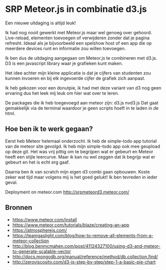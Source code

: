 # SRP Meteor.js in combinatie d3.js

Een nieuwe uitdaging is altijd leuk!

Ik had nog nooit gewerkt met Meteor.js maar wel genoeg over gehoord.
Live-reload, elementen toevoegen of verwijderen zonder dat je pagina refresht. Ideaal als je bijvoorbeeld een spelshow host of een app  die op meerdere devices runt en informatie zou willen toevoegen.

Ik ben dus de uitdaging aangegaan om Meteor.js te combineren met d3.js. D3 is een javascript library waar je grafieken kunt maken.

Het idee achter mijn kleine applicatie is dat je cijfers van studenten zou kunnen invoeren en bij elk ingevoerde cijfer de grafiek zich aanpast.

Ik heb gekozen voor een donutpie, ik had met deze variant van d3 nog geen ervaring dus het leek mij leuk om hier wat over te leren.

De packages die ik heb toegevoegd aan meteor zijn:
d3.js
nvd3.js
Dat gaat gemakkelijk via de terminal waardoor je geen scripts hoeft in te laden in de html.

## Hoe ben ik te werk gegaan?
Eerst heb Meteor helemaal onderzocht.
Ik heb de simple-todo app tutorial van de meteor site gevolgd.
Ik heb mijn simple-todo app ook mee geupload op deze git. Het was vrij pittig om te begrijpen wat er gebeurt en Meteor heeft een stijle leercurve. Maar ik kan nu wel zeggen dat ik begrijp wat er gebeurt en het is echt erg gaaf.

Daarna ben ik van scratch mijn eigen d3 combi gaan opbouwen. Koste zeker wat tijd maar volgens mij is het goed gelukt!
Ik ben tevreden in ieder geval.

Deployment on meteor.com
http://srpmeteord3.meteor.com/

## Bronnen
- https://www.meteor.com/install
- https://www.meteor.com/tutorials/blaze/creating-an-app
- https://atmospherejs.com/
- https://teamgaslight.com/blog/how-to-remove-all-elements-from-a-meteor-collection
- http://blog.benmcmahen.com/post/41124327100/using-d3-and-meteor-to-generate-scalable-vector
- http://docs.mongodb.org/manual/reference/method/db.collection.find/
- http://zeroviscosity.com/d3-js-step-by-step/step-1-a-basic-pie-chart
